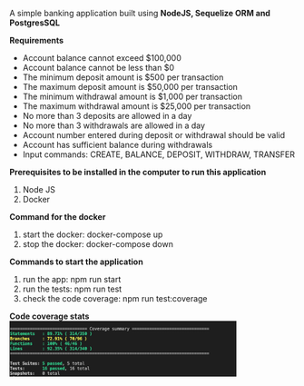 A simple banking application built using **NodeJS, Sequelize ORM and PostgresSQL**

**Requirements**
- Account balance cannot exceed $100,000
- Account balance cannot be less than $0
- The minimum deposit amount is $500 per transaction
- The maximum deposit amount is $50,000 per transaction
- The minimum withdrawal amount is $1,000 per transaction
- The maximum withdrawal amount is $25,000 per transaction
- No more than 3 deposits are allowed in a day
- No more than 3 withdrawals are allowed in a day
- Account number entered during deposit or withdrawal should be valid
- Account has sufficient balance during withdrawals
- Input commands: CREATE, BALANCE, DEPOSIT, WITHDRAW, TRANSFER

**Prerequisites to be installed in the computer to run this application**
1. Node JS 
2. Docker

**Command for the docker**
1. start the docker:
    docker-compose up
2. stop the docker:
    docker-compose down

**Commands to start the application**
1. run the app:
    npm run start
2. run the tests:
    npm run test
2. check the code coverage:
    npm run test:coverage

**Code coverage stats**
<img src="/appImages/CodeCoverage.png" alt="Code Coverage" width="400"/>
